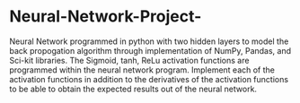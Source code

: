 # Neural-Network-Project-
Neural Network programmed in python with two hidden layers to model the back propogation algorithm through implementation of NumPy, Pandas, and Sci-kit libraries. The Sigmoid, tanh, ReLu activation functions are programmed within the neural network program. Implement each of the activation functions in addition to the derivatives of the activation functions to be able to obtain the expected results out of the neural network. 
